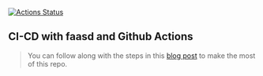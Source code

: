 [![Actions Status](https://github.com/utsavanand2/faasd-hello/workflows/CI\/CD/badge.svg)](https://github.com/utsavanand2/faasd-hello/actions)

## CI-CD with faasd and Github Actions

> You can follow along with the steps in this [blog post]() to make the most of this repo.
